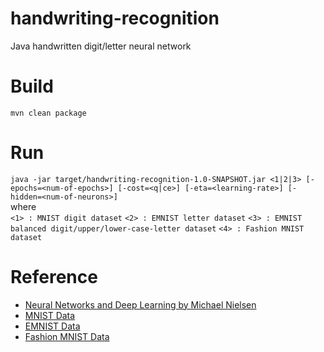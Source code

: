 # handwriting-recognition
Java handwritten digit/letter neural network

# Build
`mvn clean package`

# Run
`java -jar target/handwriting-recognition-1.0-SNAPSHOT.jar <1|2|3> [-epochs=<num-of-epochs>] [-cost=<q|ce>] [-eta=<learning-rate>] [-hidden=<num-of-neurons>]`  
 where  
 `<1> : MNIST digit dataset`
 `<2> : EMNIST letter dataset`
 `<3> : EMNIST balanced digit/upper/lower-case-letter dataset`
 `<4> : Fashion MNIST dataset`

# Reference
- [Neural Networks and Deep Learning by Michael Nielsen](http://neuralnetworksanddeeplearning.com/)
- [MNIST Data](http://yann.lecun.com/exdb/mnist/)
- [EMNIST Data](https://www.nist.gov/itl/products-and-services/emnist-dataset)
- [Fashion MNIST Data](https://github.com/zalandoresearch/fashion-mnist)

